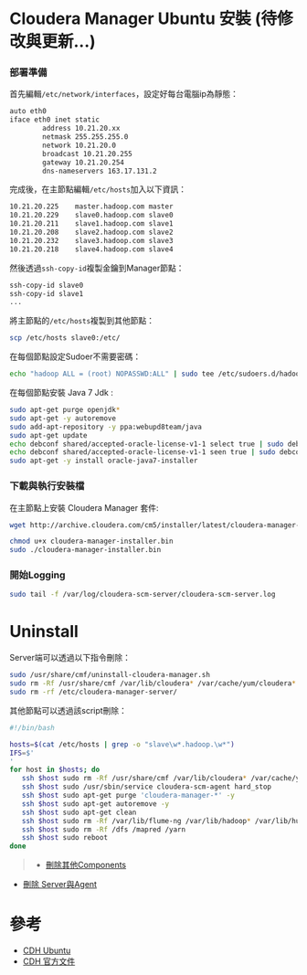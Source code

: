# Cloudera Manager Ubuntu 安裝 (待修改與更新...)
### 部署準備
首先編輯```/etc/network/interfaces```，設定好每台電腦ip為靜態：
```txt
auto eth0
iface eth0 inet static
        address 10.21.20.xx
        netmask 255.255.255.0
        network 10.21.20.0
        broadcast 10.21.20.255
        gateway 10.21.20.254
        dns-nameservers 163.17.131.2
```
完成後，在主節點編輯```/etc/hosts```加入以下資訊：
```txt
10.21.20.225	master.hadoop.com master
10.21.20.229    slave0.hadoop.com slave0
10.21.20.211    slave1.hadoop.com slave1
10.21.20.208    slave2.hadoop.com slave2
10.21.20.232    slave3.hadoop.com slave3
10.21.20.218    slave4.hadoop.com slave4
```
然後透過```ssh-copy-id```複製金鑰到Manager節點：
```sh
ssh-copy-id slave0
ssh-copy-id slave1
...
```
將主節點的```/etc/hosts```複製到其他節點：
```sh
scp /etc/hosts slave0:/etc/
```
在每個節點設定Sudoer不需要密碼：
```sh
echo "hadoop ALL = (root) NOPASSWD:ALL" | sudo tee /etc/sudoers.d/hadoop && sudo chmod 440 /etc/sudoers.d/hadoop
```
在每個節點安裝 Java 7 Jdk :
```sh
sudo apt-get purge openjdk*
sudo apt-get -y autoremove
sudo add-apt-repository -y ppa:webupd8team/java
sudo apt-get update
echo debconf shared/accepted-oracle-license-v1-1 select true | sudo debconf-set-selections
echo debconf shared/accepted-oracle-license-v1-1 seen true | sudo debconf-set-selections
sudo apt-get -y install oracle-java7-installer
```

### 下載與執行安裝檔
在主節點上安裝 Cloudera Manager 套件:
```sh
wget http://archive.cloudera.com/cm5/installer/latest/cloudera-manager-installer.bin

chmod u+x cloudera-manager-installer.bin
sudo ./cloudera-manager-installer.bin
```
### 開始Logging
```sh
sudo tail -f /var/log/cloudera-scm-server/cloudera-scm-server.log
```


# Uninstall
Server端可以透過以下指令刪除：
```sh
sudo /usr/share/cmf/uninstall-cloudera-manager.sh
sudo rm -Rf /usr/share/cmf /var/lib/cloudera* /var/cache/yum/cloudera*
sudo rm -rf /etc/cloudera-manager-server/
```

其他節點可以透過該script刪除：
```sh
#!/bin/bash

hosts=$(cat /etc/hosts | grep -o "slave\w*.hadoop.\w*")
IFS=$'
'
for host in $hosts; do
   ssh $host sudo rm -Rf /usr/share/cmf /var/lib/cloudera* /var/cache/yum/cloudera*
   ssh $host sudo /usr/sbin/service cloudera-scm-agent hard_stop
   ssh $host sudo apt-get purge 'cloudera-manager-*' -y
   ssh $host sudo apt-get autoremove -y
   ssh $host sudo apt-get clean
   ssh $host sudo rm -Rf /var/lib/flume-ng /var/lib/hadoop* /var/lib/hue /var/lib/oozie /var/lib/solr /var/lib/sqoop*
   ssh $host sudo rm -Rf /dfs /mapred /yarn
   ssh $host sudo reboot
done
```
> * [刪除其他Components](http://www.cloudera.com/content/cloudera/en/documentation/cdh5/v5-0-0/CDH5-Installation-Guide/cdh5ig_cdh_comp_uninstall.html)
* [刪除 Server與Agent](http://www.cloudera.com/content/cloudera/en/documentation/core/latest/topics/cm_ig_uninstall_cm.html)


# 參考
* [CDH Ubuntu](http://www.bogotobogo.com/Hadoop/BigData_hadoop_CDH5_Install.php)
* [CDH 官方文件](http://www.cloudera.com/content/cloudera/en/documentation/core/latest/topics/cdh_ig_cdh5_install.html)
